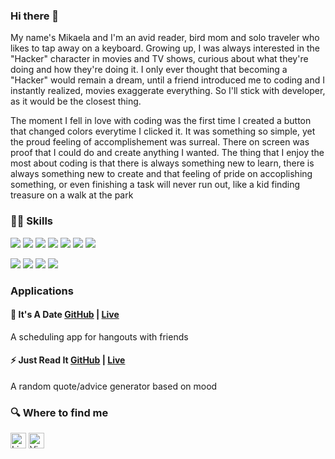 ### Hi there 👋

<!--
**mduguil/mduguil** is a ✨ _special_ ✨ repository because its `README.md` (this file) appears on your GitHub profile.

Here are some ideas to get you started:

- 🔭 I’m currently working on ...
- 🌱 I’m currently learning ...
- 👯 I’m looking to collaborate on ...
- 🤔 I’m looking for help with ...
- 💬 Ask me about ...
- 📫 How to reach me: ...
- 😄 Pronouns: ...
- ⚡ Fun fact: ...
-->


My name's Mikaela and I'm an avid reader, bird mom and solo traveler who likes to tap away on a keyboard. Growing up, I was always interested in the "Hacker" character in movies and TV shows, curious about what they're doing and how they're doing it. I only ever thought that becoming a "Hacker" would remain a dream, until a friend introduced me to coding and I instantly realized, movies exaggerate everything. So I'll stick with developer, as it would be the closest thing.

The moment I fell in love with coding was the first time I created a button that changed colors everytime I clicked it. It was something so simple, yet the proud feeling of accomplishement was surreal. There on screen was proof that I could do and create anything I wanted. The thing that I enjoy the most about coding is that there is always something new to learn, there is always something new to create and that feeling of pride on accoplishing something, or even finishing a task will never run out, like a kid finding treasure on a walk at the park


### :woman_juggling: Skills
<a href="https://github.com/mduguil"><img src="https://img.shields.io/badge/JavaScript-F7DF1E?style=for-the-badge&logo=javascript&logoColor=black" /></a>
<a href="https://github.com/mduguil"><img src="https://img.shields.io/badge/React-20232A?style=for-the-badge&logo=react&logoColor=61DAFB" /></a>
<a href="https://github.com/mduguil"><img src="https://img.shields.io/badge/Node.js-43853D?style=for-the-badge&logo=node.js&logoColor=white" /></a>
<a href="https://github.com/mduguil"><img src="https://img.shields.io/badge/CSS3-1572B6?style=for-the-badge&logo=css3&logoColor=white" /></a>
<a href="https://github.com/mduguil"><img src="https://img.shields.io/badge/HTML5-E34F26?style=for-the-badge&logo=html5&logoColor=white" /></a>
<a href="https://github.com/mduguil"><img src="https://img.shields.io/badge/Express.js-404D59?style=for-the-badge&logo=express&logoColor=white" /></a>
<a href="https://github.com/mduguil"><img src="https://img.shields.io/badge/PostgreSQL-316192?style=for-the-badge&logo=postgresql&logoColor=white" /></a>

<a href="https://github.com/mduguil"><img src="https://img.shields.io/badge/Git-F05032?style=for-the-badge&logo=git&logoColor=white" /></a>
<a href="https://github.com/mduguil"><img src="https://img.shields.io/badge/GitHub-100000?style=for-the-badge&logo=github&logoColor=white" /></a>
<a href="https://github.com/mduguil"><img src="https://img.shields.io/badge/Visual_Studio_Code-0078D4?style=for-the-badge&logo=visual%20studio%20code&logoColor=white" /></a>
<a href="https://github.com/mduguil"><img src="https://img.shields.io/badge/npm-CB3837?style=for-the-badge&logo=npm&logoColor=white" /></a>


### Applications
#### :date: It's A Date <a href="https://github.com/mduguil/It-s-A-Date">GitHub</a> | <a href="https://its-a-date1.herokuapp.com">Live</a>
A scheduling app for hangouts with friends

#### :zap: Just Read It <a href="https://github.com/mduguil/ajax-project">GitHub</a> | <a href="https://mduguil.github.io/ajax-project/">Live</a>
A random quote/advice generator based on mood

### 🔍 Where to find me
<a href="https://www.linkedin.com/in/mikaela-duguil"><img src="https://img.shields.io/badge/LinkedIn-282C34?logo=linkedin&logoColor=0077B5" alt="LinkedIn logo" title="LinkedIn" height="25" /></a>
<a href="\resume.pdf"><img src="https://img.shields.io/badge/-Resume-ff69b4" alt="View Resume" height="25"/></a>
